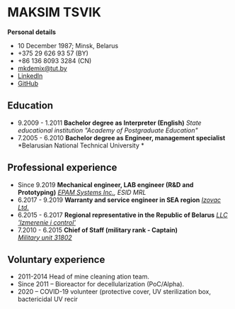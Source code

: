 # MAKSIM TSVIK

**Personal details**

* 10 December 1987; Minsk, Belarus
* +375 29 626 93 57 (BY)
* +86 136 8093 3284 (CN)
* [mkdemix@tut.by](mailto:mkdemix@tut.by)
* [LinkedIn](www.linkedin.com/in/maksim-tsvik)
* [GitHub](https://github.com/MaksimTsvik)


## Education

* 9.2009 - 1.2011  **Bachelor degree as Interpreter (English)**
    *State educational institution "Academy of Postgraduate Education"*
* 7.2005 - 6.2010 **Bachelor degree as Engineer, management specialist**
    *Belarusian National Technical University *

## Professional experience

* Since 9.2019 **Mechanical engineer, LAB engineer (R&D and Prototyping)**
    *[EPAM Systems Inc.](https://www.epam.com/), ESID MRL*
* 6.2017 - 9.2019 **Warranty and service engineer in SEA region**
    *[Izovac Ltd.](https://www.izovac.com/)*
* 6.2015 - 6.2017 **Regional representative in the Republic of Belarus**
    *[LLC 'Izmerenie i control'](https://izmerkon.ru/)*
* 7.2010 - 6.2015 **Chief of Staff (military rank - Captain)**\
    *[Military unit 31802](https://www.mil.by)*

## Voluntary experience

* 2011-2014 Head of mine cleaning ation team.
* Since 2011 – Bioreactor for decellularization (PoC/Alpha).
* 2020 – COVID-19 volunteer (protective cover, UV sterilization box, bactericidal UV recir
